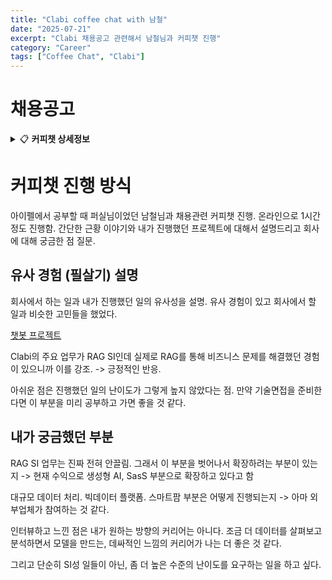 ```yaml
---
title: "Clabi coffee chat with 남철"
date: "2025-07-21"
excerpt: "Clabi 채용공고 관련해서 남철님과 커피챗 진행"
category: "Career"
tags: ["Coffee Chat", "Clabi"]
---
```


# 채용공고

<details>
<summary>📋 <strong>커피챗 상세정보</strong></summary>

클라비 기술연구소 AI 개발자 채용 (RAG, LLM, NLP, 인공지능)

- 모집부문 및 상세내용

- 공통 자격요건
    - 학력: 무관
- 채용 프로세스
    - 서류 지원 > 기술 면접(팀장) > 2차 면접 (연구소장님) > 3차 면접 (대표님)
- AIOps AI 개발자 모집 (기술연구소 0명)
    - 주요업무
        - LLM 및 RAG 연구를 통한 AI 서비스 고도화 및 신규 기능 개발
        - 프롬프트 엔지니어링을 활용한 챗봇 및 AI 모델 개발
        - AI 모델 성능 파인튜닝 및 최적화
        - RAG 파이프라인 구축 및 관련 애플리케이션 개발
        - 대규모 데이터 수집 전처리 및 관리
- 근무조건
    - 근무형태: 정규직(수습기간 3개월)
    - 근무일시: 주 5일 (월-금) 10:00~17:00
- 근무지역:
    - (05854) 서울 송파구 법원로 114 엠스테이트 B동 1108호(문정동)
    - 서울 8호선 문정역에서 200m 이내
- 지원방법
    - 이력서 및 포트폴리오 제출
    - 지원 및 문의 : DM 또는 이메일(ncher@clabi.co.kr)
</details>


# 커피챗 진행 방식
아이펠에서 공부할 때 퍼실님이었던 남철님과 채용관련 커피챗 진행.
온라인으로 1시간정도 진행함.
간단한 근황 이야기와 내가 진행했던 프로젝트에 대해서 설명드리고 회사에 대해 궁금한 점 질문.

## 유사 경험 (필살기) 설명

회사에서 하는 일과 내가 진행했던 일의 유사성을 설명.
유사 경험이 있고 회사에서 할 일과 비슷한 고민들을 했었다.

[챗봇 프로젝트](/posts/Portfolio/chatbot)

Clabi의 주요 업무가 RAG SI인데 실제로 RAG를 통해 비즈니스 문제를 해결했던 경험이 있으니까 이를 강조.
-> 긍정적인 반응. 

아쉬운 점은 진행했던 일의 난이도가 그렇게 높지 않았다는 점.
만약 기술면접을 준비한다면 이 부분을 미리 공부하고 가면 좋을 것 같다.

## 내가 궁금했던 부분

RAG SI 업무는 진짜 전혀 안끌림. 그래서 이 부분을 벗어나서 확장하려는 부분이 있는지
-> 현재 수익으로 생성형 AI, SasS 부분으로 확장하고 있다고 함

대규모 데이터 처리. 빅데이터 플랫폼. 스마트팜 부분은 어떻게 진행되는지
-> 아마 외부업체가 참여하는 것 같다.

인터뷰하고 느낀 점은 내가 원하는 방향의 커리어는 아니다. 
조금 더 데이터를 살펴보고 분석하면서 모델을 만드는, 데싸적인 느낌의 커리어가 나는 더 좋은 것 같다.

그리고 단순히 SI성 일들이 아닌, 좀 더 높은 수준의 난이도를 요구하는 일을 하고 싶다.